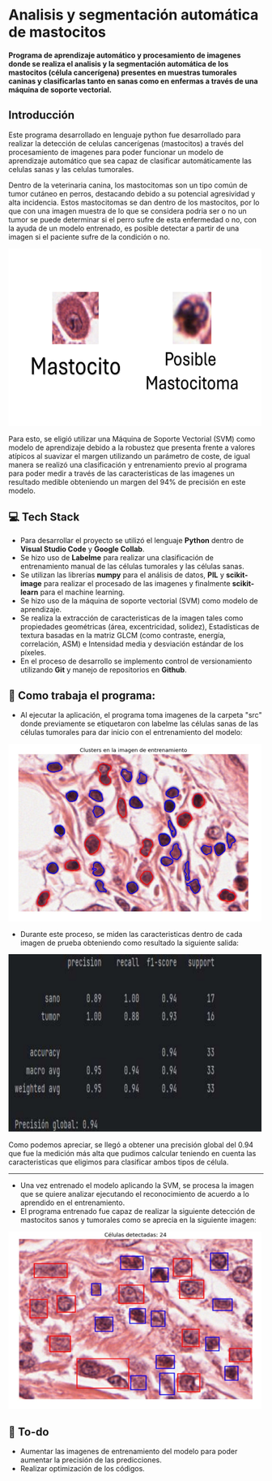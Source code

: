 # Analisis y segmentación automática de mastocitos
#### Programa de aprendizaje automático y procesamiento de imagenes donde se realiza el analisis y la segmentación automática de los mastocitos (célula cancerígena) presentes en muestras tumorales caninas y clasificarlas tanto en sanas como en enfermas a través de una máquina de soporte vectorial.

## Introducción
Este programa desarrollado en lenguaje python fue desarrollado para realizar la detección de celulas cancerígenas (mastocitos) a través del procesamiento de imagenes para poder funcionar un modelo de aprendizaje automático que sea capaz de clasificar automáticamente las celulas sanas y las celulas tumorales.

Dentro de la veterinaria canina, los mastocitomas son un tipo común de tumor cutáneo en perros, destacando debido a su potencial agresividad y alta incidencia. Estos mastocitomas se dan dentro de los mastocitos, por lo que con una imagen muestra de lo que se considera podria ser o no un tumor se puede determinar si el perro sufre de esta enfermedad o no, con la ayuda de un modelo entrenado, es posible detectar a partir de una imagen si el paciente sufre de la condición o no.

<img src="https://github.com/alexisserapio/segmentacion-mastocitos-imgproc/blob/main/data/mastocito_mastocitoma.png" alt="Captura de Pantalla que contiene las caracteristicas de las imagenes procesadas para entrenamiento" width="500" height="350">


Para esto, se eligió utilizar una Máquina de Soporte Vectorial (SVM) como modelo de aprendizaje debido a la robustez que presenta frente a valores atípicos al suavizar el margen utilizando un parámetro de coste, de igual manera se realizó una clasificación y entrenamiento previo al programa para poder medir a través de las caracteristicas de las imagenes un resultado medible obteniendo un margen del 94% de precisión en este modelo.

## 💻 Tech Stack
- Para desarrollar el proyecto se utilizó el lenguaje **Python** dentro de **Visual Studio Code** y **Google Collab**.
- Se hizo uso de **Labelme** para realizar una clasificación de entrenamiento manual de las células tumorales y las células sanas.
- Se utilizan las librerías **numpy** para el análisis de datos, **PIL** y **scikit-image** para realizar el procesado de las imagenes y finalmente **scikit-learn** para el machine learning.
- Se hizo uso de la máquina de soporte vectorial (SVM) como modelo de aprendizaje.
- Se realiza la extracción de caracteristicas de la imagen tales como propiedades geométricas (área, excentricidad, solidez), Estadísticas de textura basadas en la matriz GLCM (como contraste, energía, correlación, ASM) e Intensidad media y desviación estándar de los píxeles.
- En el proceso de desarrollo se implemento control de versionamiento utilizando **Git** y manejo de repositorios en **Github**.

## 📲 Como trabaja el programa:
- Al ejecutar la aplicación, el programa toma imagenes de la carpeta "src" donde previamente se etiquetaron con labelme las células sanas de las células tumorales para dar inicio con el entrenamiento del modelo:
<img src="https://github.com/alexisserapio/segmentacion-mastocitos-imgproc/blob/main/output/clusters-en-la-imagen-de-entrenamiento.jpg" alt="Captura de Pantalla que contiene las caracteristicas de las imagenes procesadas para entrenamiento" width="500" height="350">

- Durante este proceso, se miden las caracteristicas dentro de cada imagen de prueba obteniendo como resultado la siguiente salida:
<img src="https://github.com/alexisserapio/segmentacion-mastocitos-imgproc/blob/main/output/caracteristicas.png" alt="Captura de Pantalla que contiene las caracteristicas de las imagenes procesadas para entrenamiento" width="500" height="350">

Como podemos apreciar, se llegó a obtener una precisión global del 0.94 que fue la medición más alta que pudimos calcular teniendo en cuenta las caracteristicas que eligimos para clasificar ambos tipos de célula.

---
- Una vez entrenado el modelo aplicando la SVM, se procesa la imagen que se quiere analizar ejecutando el reconocimiento de acuerdo a lo aprendido en el entrenamiento.
- El programa entrenado fue capaz de realizar la siguiente detección de mastocitos sanos y tumorales como se aprecia en la siguiente imagen:
<img src="https://github.com/alexisserapio/segmentacion-mastocitos-imgproc/blob/main/output/salida-con-celulas-detectadas.jpg" alt="Captura de Pantalla que contiene las caracteristicas de las imagenes procesadas para entrenamiento" width="500" height="350">

## 📣 To-do
- Aumentar las imagenes de entrenamiento del modelo para poder aumentar la precisión de las predicciones.
- Realizar optimización de los códigos.
